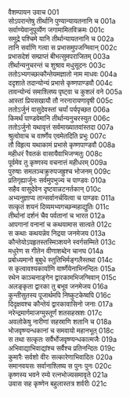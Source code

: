 वैशम्पायन उवाच	001  
सोऽपरान्तेषु तीर्थानि पुण्यान्यायतनानि च	001a  
सर्वाण्येवानुपूर्व्येण जगामामितविक्रमः	001c  
समुद्रे पश्चिमे यानि तीर्थान्यायतनानि च	002a  
तानि सर्वाणि गत्वा स प्रभासमुपजग्मिवान्	002c  
प्रभासदेशं सम्प्राप्तं बीभत्सुमपराजितम्	003a  
तीर्थान्यनुचरन्तं च शुश्राव मधुसूदनः	003c  
ततोऽभ्यगच्छत्कौन्तेयमज्ञातो नाम माधवः	004a  
ददृशाते तदान्योन्यं प्रभासे कृष्णपाण्डवौ	004c  
तावन्योन्यं समाश्लिष्य पृष्ट्वा च कुशलं वने	005a  
आस्तां प्रियसखायौ तौ नरनारायणावृषी	005c  
ततोऽर्जुनं वासुदेवस्तां चर्यां पर्यपृच्छत	006a  
किमर्थं पाण्डवेमानि तीर्थान्यनुचरस्युत	006c  
ततोऽर्जुनो यथावृत्तं सर्वमाख्यातवांस्तदा	007a  
श्रुत्वोवाच च वार्ष्णेय एवमेतदिति प्रभुः	007c  
तौ विहृत्य यथाकामं प्रभासे कृष्णपाण्डवौ	008a  
महीधरं रैवतकं वासायैवाभिजग्मतुः	008c  
पूर्वमेव तु कृष्णस्य वचनात्तं महीधरम्	009a  
पुरुषाः समलञ्चक्रुरुपजह्रुश्च भोजनम्	009c  
प्रतिगृह्यार्जुनः सर्वमुपभुज्य च पाण्डवः	010a  
सहैव वासुदेवेन दृष्टवान्नटनर्तकान्	010c  
अभ्यनुज्ञाप्य तान्सर्वानर्चयित्वा च पाण्डवः	011a  
सत्कृतं शयनं दिव्यमभ्यगच्छन्महाद्युतिः	011c  
तीर्थानां दर्शनं चैव पर्वतानां च भारत	012a  
आपगानां वनानां च कथयामास सात्वते	012c  
स कथाः कथयन्नेव निद्रया जनमेजय	013a  
कौन्तेयोऽपहृतस्तस्मिञ्शयने स्वर्गसम्मिते	013c  
मधुरेण स गीतेन वीणाशब्देन चानघ	014a  
प्रबोध्यमानो बुबुधे स्तुतिभिर्मङ्गलैस्तथा	014c  
स कृत्वावश्यकार्याणि वार्ष्णेयेनाभिनन्दितः	015a  
रथेन काञ्चनाङ्गेन द्वारकामभिजग्मिवान्	015c  
अलङ्कृता द्वारका तु बभूव जनमेजय	016a  
कुन्तीसुतस्य पूजार्थमपि निष्कुटकेष्वपि	016c  
दिदृक्षवश्च कौन्तेयं द्वारकावासिनो जनाः	017a  
नरेन्द्रमार्गमाजग्मुस्तूर्णं शतसहस्रशः	017c  
अवलोकेषु नारीणां सहस्राणि शतानि च	018a  
भोजवृष्ण्यन्धकानां च समवायो महानभूत्	018c  
स तथा सत्कृतः सर्वैर्भोजवृष्ण्यन्धकात्मजैः	019a  
अभिवाद्याभिवाद्यांश्च सर्वैश्च प्रतिनन्दितः	019c  
कुमारैः सर्वशो वीरः सत्कारेणाभिवादितः	020a  
समानवयसः सर्वानाश्लिष्य स पुनः पुनः	020c  
कृष्णस्य भवने रम्ये रत्नभोज्यसमावृते	021a  
उवास सह कृष्णेन बहुलास्तत्र शर्वरीः	021c  
